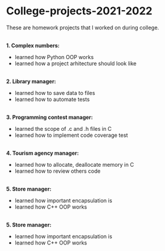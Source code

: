 # College-projects-2021-2022

These are homework projects that I worked on during college.<br /><br />

**1. Complex numbers:**
- learned how Python OOP works
- learned how a project arhitecture should look like<br /><br />


**2. Library manager:**
- learned how to save data to files
- learned how to automate tests<br /><br />


**3. Programming contest manager:**
- learned the scope of .c and .h files in C
- learned how to implement code coverage test<br /><br />


**4. Tourism agency manager:**
- learned how to allocate, deallocate memory in C
- learned how to review others code<br /><br />


**5. Store manager:**
- learned how important encapsulation is 
- learned how C++ OOP works<br /><br />


**5. Store manager:**
- learned how important encapsulation is 
- learned how C++ OOP works<br /><br />
